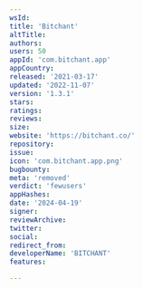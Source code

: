 ```yaml
---
wsId: 
title: 'Bitchant'
altTitle: 
authors: 
users: 50
appId: 'com.bitchant.app'
appCountry: 
released: '2021-03-17'
updated: '2022-11-07'
version: '1.3.1'
stars: 
ratings: 
reviews: 
size: 
website: 'https://bitchant.co/'
repository: 
issue: 
icon: 'com.bitchant.app.png'
bugbounty: 
meta: 'removed'
verdict: 'fewusers'
appHashes: 
date: '2024-04-19'
signer: 
reviewArchive: 
twitter: 
social: 
redirect_from: 
developerName: 'BITCHANT'
features: 

---
```


